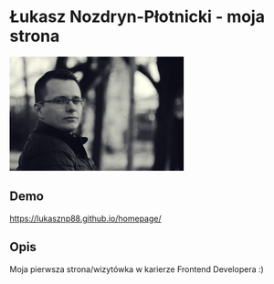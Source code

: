# Łukasz Nozdryn-Płotnicki - moja strona

![Łukasz](fotka.png)

## Demo

https://lukasznp88.github.io/homepage/

## Opis

Moja pierwsza strona/wizytówka w karierze Frontend Developera :)
